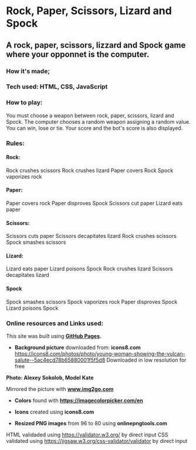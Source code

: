 # Rock, Paper, Scissors, Lizard and Spock 

## A rock, paper, scissors, lizzard and Spock game where your opponnet is the computer.


### How it's made;
### Tech used: HTML, CSS, JavaScript

### How to play:
You must choose a weapon between rock, paper, scissors, lizard and Spock. 
The computer chooses a random weapon assigning a random value.
You can win, lose or tie. Your score and the bot's score is also displayed.

### Rules:

#### Rock: 
Rock crushes scissors
Rock crushes lizard
Paper covers Rock
Spock vaporizes rock

#### Paper:
Paper covers rock
Paper disproves Spock
Scissors cut paper
Lizard eats paper

#### Scissors:
Scissors cuts paper
Scissors decapitates lizard
Rock crushes scissors
Spock smashes scissors

#### Lizard:
Lizard eats paper
Lizard poisons Spock
Rock crushes lizard
Scissors decapitates lizard

#### Spock
Spock smashes scissors
Spock vaporizes rock
Paper disproves Spock
Lizard poisons Spock

### Online resources and Links used:

This site was built using **[GitHub Pages](https://pages.github.com/).**

- **Background picture** downloaded from: **icons8.com**
https://icons8.com/photos/photo/young-woman-showing-the-vulcan-salute--5ac4ecd78b65880001f5f5d8
Downloaded in low resolution for free

**Photo: Alexey Sokolob, Model Kate**

Mirrored the picture with **www.img2go.com**


- **Colors** found with **https://imagecolorpicker.com/en**

- **Icons** created using **icons8.com**

- **Resized PNG images** from 96 to 80 using **onlinepngtools.com**

HTML validaded using https://validator.w3.org/ by direct input
CSS validated using https://jigsaw.w3.org/css-validator/validator by direct input
